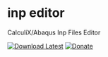 # inp editor

CalculiX/Abaqus Inp Files Editor

[![Download Latest](https://img.shields.io/badge/download-latest-green.svg)](https://github.com/flutomax/inp_editor/tree/master/releases/)
[![Donate](https://img.shields.io/badge/donate-paypal-blue.svg)](https://paypal.me/flutomax)
